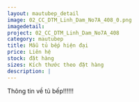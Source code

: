 ```yaml
---
layout: mautubep_detail
image: 02_CC_DTM_Linh_Dam_No7A_408_0.png
imagedetail:
project: 02_CC_DTM_Linh_Dam_No7A_408
category: mautubep
title: Mẫu tủ bếp hiện đại
price: Liên hệ
stock: đặt hàng
sizes: Kích thước theo đặt hàng
description: |
---
```

Thông tin về tủ bếp!!!!!!

